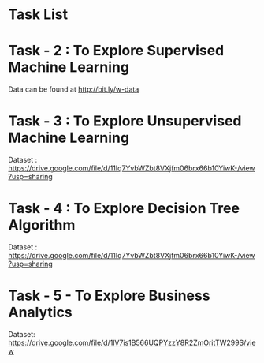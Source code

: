 # Task List

# Task - 2 : To Explore Supervised Machine Learning
Data can be found at http://bit.ly/w-data



# Task - 3 : To Explore Unsupervised Machine Learning
Dataset : https://drive.google.com/file/d/11Iq7YvbWZbt8VXjfm06brx66b10YiwK-/view?usp=sharing



# Task - 4 : To Explore Decision Tree Algorithm
Dataset : https://drive.google.com/file/d/11Iq7YvbWZbt8VXjfm06brx66b10YiwK-/view?usp=sharing



# Task - 5 - To Explore Business Analytics
Dataset: https://drive.google.com/file/d/1lV7is1B566UQPYzzY8R2ZmOritTW299S/view
